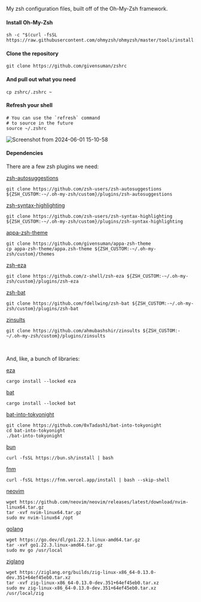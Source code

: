 My zsh configuration files, built off of the Oh-My-Zsh framework.

#### Install Oh-My-Zsh

```shell
sh -c "$(curl -fsSL https://raw.githubusercontent.com/ohmyzsh/ohmyzsh/master/tools/install.sh)"
```

#### Clone the repository

```shell
git clone https://github.com/givensuman/zshrc
```

#### And pull out what you need

```shell
cp zshrc/.zshrc ~
```

#### Refresh your shell

```
# You can use the `refresh` command
# to source in the future
source ~/.zshrc
```

![Screenshot from 2024-06-01 15-10-58](https://github.com/givensuman/zshrc/assets/16063606/ce1c2492-d651-4500-851a-011f86442b96)

#### Dependencies

There are a few zsh plugins we need:

[zsh-autosuggestions](https://github.com/zsh-users/zsh-autosuggestions)

```shell
git clone https://github.com/zsh-users/zsh-autosuggestions ${ZSH_CUSTOM:-~/.oh-my-zsh/custom}/plugins/zsh-autosuggestions
```

[zsh-syntax-highlighting](https://github.com/zsh-users/zsh-syntax-highlighting)

```shell
git clone https://github.com/zsh-users/zsh-syntax-highlighting ${ZSH_CUSTOM:-~/.oh-my-zsh/custom}/plugins/zsh-syntax-highlighting
```

[appa-zsh-theme](https://github.com/givensuman/appa-zsh-theme)

```shell
git clone https://github.com/givensuman/appa-zsh-theme
cp appa-zsh-theme/appa.zsh-theme ${ZSH_CUSTOM:-~/.oh-my-zsh/custom}/themes
```

[zsh-eza](https://github.com/z-shell/zsh-eza)

```shell
git clone https://github.com/z-shell/zsh-eza ${ZSH_CUSTOM:-~/.oh-my-zsh/custom}/plugins/zsh-eza
```

[zsh-bat](https://github.com/fdellwing/zsh-bat)

```shell
git clone https://github.com/fdellwing/zsh-bat ${ZSH_CUSTOM:-~/.oh-my-zsh/custom}/plugins/zsh-bat
```

[zinsults](https://github.com/ahmubashshir/zinsults)

```shell
git clone https://github.com/ahmubashshir/zinsults ${ZSH_CUSTOM:-~/.oh-my-zsh/custom}/plugins/zinsults
```

<br>

And, like, a bunch of libraries:

[eza](https://github.com/eza-community/eza)

```shell
cargo install --locked eza
```

[bat](https://github.com/sharkdp/bat)

```shell
cargo install --locked bat
```

[bat-into-tokyonight](https://github.com/0xTadash1/bat-into-tokyonight)

```shell
git clone https://github.com/0xTadash1/bat-into-tokyonight
cd bat-into-tokyonight
./bat-into-tokyonight
```

[bun](https://bun.sh/)

```shell
curl -fsSL https://bun.sh/install | bash
```

[fnm](https://github.com/Schniz/fnm)

```shell
curl -fsSL https://fnm.vercel.app/install | bash --skip-shell
```

[neovim](https://github.com/neovim/neovim)

```shell
wget https://github.com/neovim/neovim/releases/latest/download/nvim-linux64.tar.gz
tar -xvf nvim-linux64.tar.gz
sudo mv nvim-linux64 /opt
```

[golang](https://go.dev)

```shell
wget https://go.dev/dl/go1.22.3.linux-amd64.tar.gz
tar -xvf go1.22.3.linux-amd64.tar.gz
sudo mv go /usr/local
```

[ziglang](https://ziglang.org)

```shell
wget https://ziglang.org/builds/zig-linux-x86_64-0.13.0-dev.351+64ef45eb0.tar.xz
tar -xvf zig-linux-x86_64-0.13.0-dev.351+64ef45eb0.tar.xz
sudo mv zig-linux-x86_64-0.13.0-dev.351+64ef45eb0.tar.xz /usr/local/zig
```
